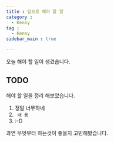 ```yaml
---
title : 앞으로 해야 할 일
category :
  - Kenny
tag :
  - Kenny
sidebar_main : true

---
```


오늘 해야 할 일이 생겼습니다.

## TODO
해야 할 일을 정리 해보았습니다.

1. 정말 너무하네
2. ``` 내 용```
3. :-D

과연 무엇부터 하는것이 좋을지 고민해봤습니다.


